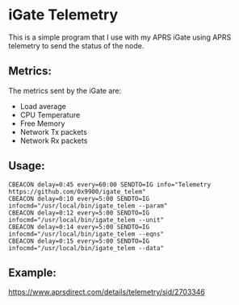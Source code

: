 # iGate Telemetry

This is a simple program that I use with my APRS iGate using APRS
telemetry to send the status of the node.

## Metrics:

The metrics sent by the iGate are:
 - Load average
 - CPU Temperature
 - Free Memory
 - Network Tx packets
 - Network Rx packets

## Usage:
```
CBEACON delay=0:45 every=60:00 SENDTO=IG info="Telemetry https://github.com/0x9900/igate_telem"
CBEACON delay=0:10 every=5:00 SENDTO=IG infocmd="/usr/local/bin/igate_telem --param"
CBEACON delay=0:12 every=5:00 SENDTO=IG infocmd="/usr/local/bin/igate_telem --unit"
CBEACON delay=0:14 every=5:00 SENDTO=IG infocmd="/usr/local/bin/igate_telem --eqns"
CBEACON delay=0:15 every=5:00 SENDTO=IG infocmd="/usr/local/bin/igate_telem --data"
```

## Example:

https://www.aprsdirect.com/details/telemetry/sid/2703346
